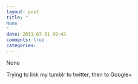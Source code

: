 ```yaml
---
layout: post
title: "
None
"
date: 2011-07-31 09:42
comments: true
categories: 
---
```


None


Trying to link my tumblr to twitter, then to Google+

